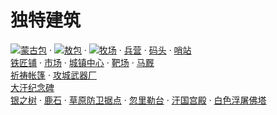 # 独特建筑

![](https://seicing-1257171891.cos.ap-nanjing.myqcloud.com/3fatcatpool/aoe4/tech/Unique.png)[蒙古包](https://seicing.com/html/aoe2/buildingsaoe4/%E8%92%99%E5%8F%A4%E5%8C%85.html?civ=mon) · ![](https://seicing-1257171891.cos.ap-nanjing.myqcloud.com/3fatcatpool/aoe4/tech/Unique.png)[敖包](https://seicing.com/html/aoe2/buildingsaoe4/%E6%95%96%E5%8C%85.html?civ=mon) · ![](https://seicing-1257171891.cos.ap-nanjing.myqcloud.com/3fatcatpool/aoe4/tech/Unique.png)[牧场](https://seicing.com/html/aoe2/buildingsaoe4/%E7%89%A7%E5%9C%BA.html?civ=mon) · [兵营](https://seicing.com/html/aoe2/buildingsaoe4/%E5%85%B5%E8%90%A5.html?civ=mon) · [码头](https://seicing.com/html/aoe2/buildingsaoe4/%E7%A0%81%E5%A4%B4.html?civ=mon) · [哨站](https://seicing.com/html/aoe2/buildingsaoe4/%E5%93%A8%E7%AB%99.html?civ=mon)\
[铁匠铺](https://seicing.com/html/aoe2/buildingsaoe4/%E9%93%81%E5%8C%A0%E9%93%BA.html?civ=mon) · [市场](https://seicing.com/html/aoe2/buildingsaoe4/%E5%B8%82%E5%9C%BA.html?civ=mon) · [城镇中心](https://seicing.com/html/aoe2/buildingsaoe4/%E5%9F%8E%E9%95%87%E4%B8%AD%E5%BF%83.html?civ=mon) · [靶场](https://seicing.com/html/aoe2/buildingsaoe4/%E9%9D%B6%E5%9C%BA.html?civ=mon) · [马厩](https://seicing.com/html/aoe2/buildingsaoe4/%E9%A9%AC%E5%8E%A9.html?civ=mon)\
[祈祷帐篷](https://seicing.com/html/aoe2/buildingsaoe4/%E7%A5%88%E7%A5%B7%E5%B8%90%E7%AF%B7.html?civ=mon) · [攻城武器厂](https://seicing.com/html/aoe2/buildingsaoe4/%E6%94%BB%E5%9F%8E%E6%AD%A6%E5%99%A8%E5%8E%82.html?civ=mon)\
[大汗纪念碑](https://seicing.com/html/aoe2/buildingsaoe4/landmark/%E5%A4%A7%E6%B1%97%E7%BA%AA%E5%BF%B5%E7%A2%91.html?civ=mon)\
[银之树](https://seicing.com/html/aoe2/buildingsaoe4/landmark/%E9%93%B6%E4%B9%8B%E6%A0%91.html?civ=mon) · [鹿石](https://seicing.com/html/aoe2/buildingsaoe4/landmark/%E9%B9%BF%E7%9F%B3.html?civ=mon) · [草原防卫据点](https://seicing.com/html/aoe2/buildingsaoe4/landmark/%E8%8D%89%E5%8E%9F%E9%98%B2%E5%8D%AB%E6%8D%AE%E7%82%B9.html?civ=mon) · [忽里勒台](https://seicing.com/html/aoe2/buildingsaoe4/landmark/%E5%BF%BD%E9%87%8C%E5%8B%92%E5%8F%B0.html?civ=mon) · [汗国宫殿](https://seicing.com/html/aoe2/buildingsaoe4/landmark/%E6%B1%97%E5%9B%BD%E5%AE%AB%E6%AE%BF.html?civ=mon) · [白色浮屠佛塔](https://seicing.com/html/aoe2/buildingsaoe4/landmark/%E7%99%BD%E8%89%B2%E6%B5%AE%E5%B1%A0%E4%BD%9B%E5%A1%94.html?civ=mon)
